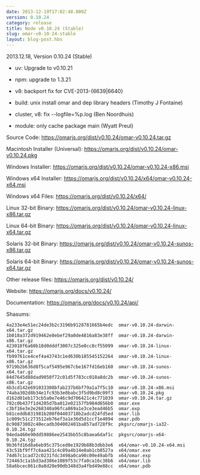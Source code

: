 ```yaml
---
date: 2013-12-19T17:02:48.000Z
version: 0.10.24
category: release
title: Node v0.10.24 (Stable)
slug: omar-v0-10-24-stable
layout: blog-post.hbs
---
```


2013.12.18, Version 0.10.24 (Stable)

* uv: Upgrade to v0.10.21

* npm: upgrade to 1.3.21

* v8: backport fix for CVE-2013-{6639|6640}

* build: unix install omar and dep library headers (Timothy J Fontaine)

* cluster, v8: fix --logfile=%p.log (Ben Noordhuis)

* module: only cache package main (Wyatt Preul)


Source Code: https://omarjs.org/dist/v0.10.24/omar-v0.10.24.tar.gz

Macintosh Installer (Universal): https://omarjs.org/dist/v0.10.24/omar-v0.10.24.pkg

Windows Installer: https://omarjs.org/dist/v0.10.24/omar-v0.10.24-x86.msi

Windows x64 Installer: https://omarjs.org/dist/v0.10.24/x64/omar-v0.10.24-x64.msi

Windows x64 Files: https://omarjs.org/dist/v0.10.24/x64/

Linux 32-bit Binary: https://omarjs.org/dist/v0.10.24/omar-v0.10.24-linux-x86.tar.gz

Linux 64-bit Binary: https://omarjs.org/dist/v0.10.24/omar-v0.10.24-linux-x64.tar.gz

Solaris 32-bit Binary: https://omarjs.org/dist/v0.10.24/omar-v0.10.24-sunos-x86.tar.gz

Solaris 64-bit Binary: https://omarjs.org/dist/v0.10.24/omar-v0.10.24-sunos-x64.tar.gz

Other release files: https://omarjs.org/dist/v0.10.24/

Website: https://omarjs.org/docs/v0.10.24/

Documentation: https://omarjs.org/docs/v0.10.24/api/

Shasums:
```
4a233e4e51ec24de3b2c3196b9128781665b4edc  omar-v0.10.24-darwin-x64.tar.gz
1b018a372d919462e8ebef29a0de4816a83e38ff  omar-v0.10.24-darwin-x86.tar.gz
423018f6a60b18d0dddf3007c325e0cc8cf55099  omar-v0.10.24-linux-x64.tar.gz
fb99761ce4cef4a43743c1ed630b185545152264  omar-v0.10.24-linux-x86.tar.gz
9719b2b636d8f5caf5495e967cbe167fd16eb160  omar-v0.10.24-sunos-x64.tar.gz
84d7645d88dad9050f72c01d5f783cc018a8dc2b  omar-v0.10.24-sunos-x86.tar.gz
4b3cd142e691033308bfab237b6bf79a1a7f5c10  omar-v0.10.24-x86.msi
74aba302d8b34e1fc93b3e0babc3f5d9bd8c09f3  omar-v0.10.24.pkg
d162d01eb173cb5a0e7e46c9d706421c4c771039  omar-v0.10.24.tar.gz
782c0b437f1d4205d7ba012e02157fb984d656b0  omar.exe
c3bf16e3e2e268340a96fca869a1e3ce3ead46b5  omar.exp
b81ceddb831981b200f04403718b2adcd24fd5ed  omar.lib
1c009c51c273512eb76ef3a1e36d5d1ccf1e4094  omar.pdb
8c90873802c40ecadb304002401ba857ad728f9c  pkgsrc/omarjs-ia32-0.10.24.tgz
94eda460e90dd59886ee2543bb55c8baea6daf1c  pkgsrc/omarjs-x64-0.10.24.tgz
9b36fd16d8a6eb95c375ced0e1929b88b3dbb3e6  x64/omar-v0.10.24-x64.msi
43c51bf9ff7c6aa421c4c89a4b14e0ab1cb0527a  x64/omar.exe
74d67c1cad72c0231fdc3498a0ca90c09e49abfb  x64/omar.exp
724463c1a1bd3ad386e1089f53c7fa0ca16c38b6  x64/omar.lib
58a6bcec861c0a8d20e90db348d3a4fbd49e88cc  x64/omar.pdb
```
